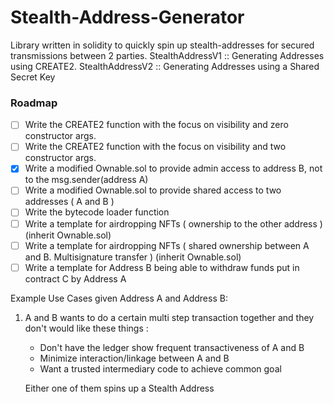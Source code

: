 # Stealth-Address-Generator
Library written in solidity to quickly spin up stealth-addresses for secured transmissions between 2 parties.
StealthAddressV1 :: Generating Addresses using CREATE2.
StealthAddressV2 :: Generating Addresses using a Shared Secret Key

### Roadmap
- [ ] Write the CREATE2 function with the focus on visibility and zero constructor args.
- [ ] Write the CREATE2 function with the focus on visibility and two constructor args.
- [X] Write a modified Ownable.sol to provide admin access to address B, not to the msg.sender(address A)
- [ ] Write a modified Ownable.sol to provide shared access to two addresses ( A and B )
- [ ] Write the bytecode loader function
- [ ] Write a template for airdropping NFTs ( ownership to the other address ) (inherit Ownable.sol)
- [ ] Write a template for airdropping NFTs ( shared ownership between A and B. Multisignature transfer ) (inherit Ownable.sol)
- [ ] Write a template for Address B being able to withdraw funds put in contract C by Address A

Example Use Cases given Address A and Address B:

1) A and B wants to do a certain multi step transaction together and
   they don't would like these  things :
   - Don't have the ledger show frequent transactiveness of A and B
   - Minimize interaction/linkage between A and B
   - Want a trusted intermediary code to achieve common goal

   Either one of them spins up a Stealth Address